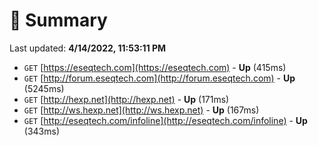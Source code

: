 # 📖 Summary
Last updated: **4/14/2022, 11:53:11 PM**

- `GET` [https://eseqtech.com](https://eseqtech.com) - **Up** (415ms)
- `GET` [http://forum.eseqtech.com](http://forum.eseqtech.com) - **Up** (5245ms)
- `GET` [http://hexp.net](http://hexp.net) - **Up** (171ms)
- `GET` [http://ws.hexp.net](http://ws.hexp.net) - **Up** (167ms)
- `GET` [http://eseqtech.com/infoline](http://eseqtech.com/infoline) - **Up** (343ms)
